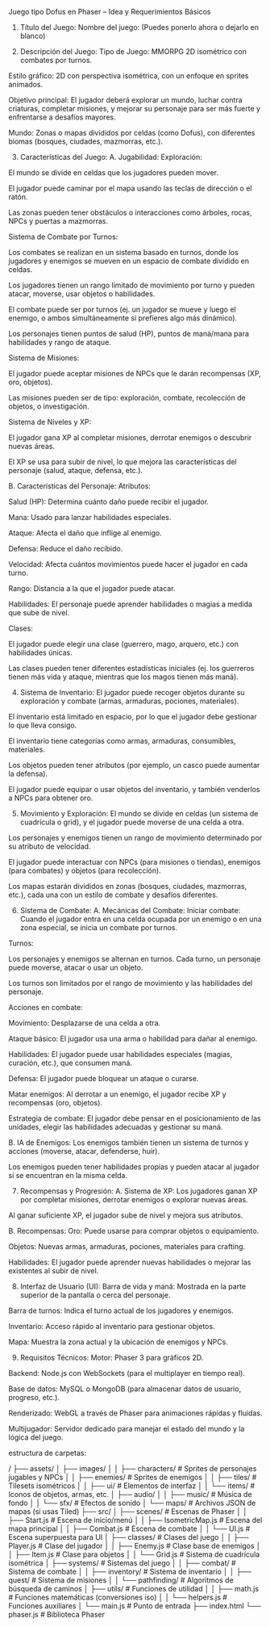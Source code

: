 Juego tipo Dofus en Phaser – Idea y Requerimientos Básicos
1. Título del Juego:
Nombre del juego: (Puedes ponerlo ahora o dejarlo en blanco)

2. Descripción del Juego:
Tipo de Juego: MMORPG 2D isométrico con combates por turnos.

Estilo gráfico: 2D con perspectiva isométrica, con un enfoque en sprites animados.

Objetivo principal: El jugador deberá explorar un mundo, luchar contra criaturas, completar misiones, y mejorar su personaje para ser más fuerte y enfrentarse a desafíos mayores.

Mundo: Zonas o mapas divididos por celdas (como Dofus), con diferentes biomas (bosques, ciudades, mazmorras, etc.).

3. Características del Juego:
A. Jugabilidad:
Exploración:

El mundo se divide en celdas que los jugadores pueden mover.

El jugador puede caminar por el mapa usando las teclas de dirección o el ratón.

Las zonas pueden tener obstáculos o interacciones como árboles, rocas, NPCs y puertas a mazmorras.

Sistema de Combate por Turnos:

Los combates se realizan en un sistema basado en turnos, donde los jugadores y enemigos se mueven en un espacio de combate dividido en celdas.

Los jugadores tienen un rango limitado de movimiento por turno y pueden atacar, moverse, usar objetos o habilidades.

El combate puede ser por turnos (ej. un jugador se mueve y luego el enemigo, o ambos simultáneamente si prefieres algo más dinámico).

Los personajes tienen puntos de salud (HP), puntos de maná/mana para habilidades y rango de ataque.

Sistema de Misiones:

El jugador puede aceptar misiones de NPCs que le darán recompensas (XP, oro, objetos).

Las misiones pueden ser de tipo: exploración, combate, recolección de objetos, o investigación.

Sistema de Niveles y XP:

El jugador gana XP al completar misiones, derrotar enemigos o descubrir nuevas áreas.

El XP se usa para subir de nivel, lo que mejora las características del personaje (salud, ataque, defensa, etc.).

B. Características del Personaje:
Atributos:

Salud (HP): Determina cuánto daño puede recibir el jugador.

Mana: Usado para lanzar habilidades especiales.

Ataque: Afecta el daño que inflige al enemigo.

Defensa: Reduce el daño recibido.

Velocidad: Afecta cuántos movimientos puede hacer el jugador en cada turno.

Rango: Distancia a la que el jugador puede atacar.

Habilidades: El personaje puede aprender habilidades o magias a medida que sube de nivel.

Clases:

El jugador puede elegir una clase (guerrero, mago, arquero, etc.) con habilidades únicas.

Las clases pueden tener diferentes estadísticas iniciales (ej. los guerreros tienen más vida y ataque, mientras que los magos tienen más maná).

4. Sistema de Inventario:
El jugador puede recoger objetos durante su exploración y combate (armas, armaduras, pociones, materiales).

El inventario está limitado en espacio, por lo que el jugador debe gestionar lo que lleva consigo.

El inventario tiene categorías como armas, armaduras, consumibles, materiales.

Los objetos pueden tener atributos (por ejemplo, un casco puede aumentar la defensa).

El jugador puede equipar o usar objetos del inventario, y también venderlos a NPCs para obtener oro.

5. Movimiento y Exploración:
El mundo se divide en celdas (un sistema de cuadrícula o grid), y el jugador puede moverse de una celda a otra.

Los personajes y enemigos tienen un rango de movimiento determinado por su atributo de velocidad.

El jugador puede interactuar con NPCs (para misiones o tiendas), enemigos (para combates) y objetos (para recolección).

Los mapas estarán divididos en zonas (bosques, ciudades, mazmorras, etc.), cada una con un estilo de combate y desafíos diferentes.

6. Sistema de Combate:
A. Mecánicas del Combate:
Iniciar combate: Cuando el jugador entra en una celda ocupada por un enemigo o en una zona especial, se inicia un combate por turnos.

Turnos:

Los personajes y enemigos se alternan en turnos. Cada turno, un personaje puede moverse, atacar o usar un objeto.

Los turnos son limitados por el rango de movimiento y las habilidades del personaje.

Acciones en combate:

Movimiento: Desplazarse de una celda a otra.

Ataque básico: El jugador usa una arma o habilidad para dañar al enemigo.

Habilidades: El jugador puede usar habilidades especiales (magias, curación, etc.), que consumen maná.

Defensa: El jugador puede bloquear un ataque o curarse.

Matar enemigos: Al derrotar a un enemigo, el jugador recibe XP y recompensas (oro, objetos).

Estrategia de combate: El jugador debe pensar en el posicionamiento de las unidades, elegir las habilidades adecuadas y gestionar su maná.

B. IA de Enemigos:
Los enemigos también tienen un sistema de turnos y acciones (moverse, atacar, defenderse, huir).

Los enemigos pueden tener habilidades propias y pueden atacar al jugador si se encuentran en la misma celda.

7. Recompensas y Progresión:
A. Sistema de XP:
Los jugadores ganan XP por completar misiones, derrotar enemigos o explorar nuevas áreas.

Al ganar suficiente XP, el jugador sube de nivel y mejora sus atributos.

B. Recompensas:
Oro: Puede usarse para comprar objetos o equipamiento.

Objetos: Nuevas armas, armaduras, pociones, materiales para crafting.

Habilidades: El jugador puede aprender nuevas habilidades o mejorar las existentes al subir de nivel.

8. Interfaz de Usuario (UI):
Barra de vida y maná: Mostrada en la parte superior de la pantalla o cerca del personaje.

Barra de turnos: Indica el turno actual de los jugadores y enemigos.

Inventario: Acceso rápido al inventario para gestionar objetos.

Mapa: Muestra la zona actual y la ubicación de enemigos y NPCs.

9. Requisitos Técnicos:
Motor: Phaser 3 para gráficos 2D.

Backend: Node.js con WebSockets (para el multiplayer en tiempo real).

Base de datos: MySQL o MongoDB (para almacenar datos de usuario, progreso, etc.).

Renderizado: WebGL a través de Phaser para animaciones rápidas y fluidas.

Multijugador: Servidor dedicado para manejar el estado del mundo y la lógica del juego.

estructura de carpetas:

/
├── assets/
│   ├── images/
│   │   ├── characters/    # Sprites de personajes jugables y NPCs
│   │   ├── enemies/       # Sprites de enemigos
│   │   ├── tiles/         # Tilesets isométricos
│   │   ├── ui/            # Elementos de interfaz
│   │   └── items/         # Iconos de objetos, armas, etc.
│   ├── audio/
│   │   ├── music/         # Música de fondo
│   │   └── sfx/           # Efectos de sonido
│   └── maps/              # Archivos JSON de mapas (si usas Tiled)
├── src/
│   ├── scenes/            # Escenas de Phaser
│   │   ├── Start.js       # Escena de inicio/menú
│   │   ├── IsometricMap.js # Escena del mapa principal
│   │   ├── Combat.js      # Escena de combate
│   │   └── UI.js          # Escena superpuesta para UI
│   ├── classes/           # Clases del juego
│   │   ├── Player.js      # Clase del jugador
│   │   ├── Enemy.js       # Clase base de enemigos
│   │   ├── Item.js        # Clase para objetos
│   │   └── Grid.js        # Sistema de cuadrícula isométrica
│   ├── systems/           # Sistemas del juego
│   │   ├── combat/        # Sistema de combate
│   │   ├── inventory/     # Sistema de inventario
│   │   ├── quest/         # Sistema de misiones
│   │   └── pathfinding/   # Algoritmos de búsqueda de caminos
│   ├── utils/             # Funciones de utilidad
│   │   ├── math.js        # Funciones matemáticas (conversiones iso)
│   │   └── helpers.js     # Funciones auxiliares
│   └── main.js            # Punto de entrada
├── index.html
└── phaser.js              # Biblioteca Phaser